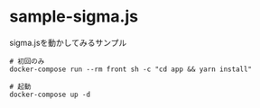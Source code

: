 # sample-sigma.js
sigma.jsを動かしてみるサンプル

```
# 初回のみ
docker-compose run --rm front sh -c "cd app && yarn install"

# 起動
docker-compose up -d
```


